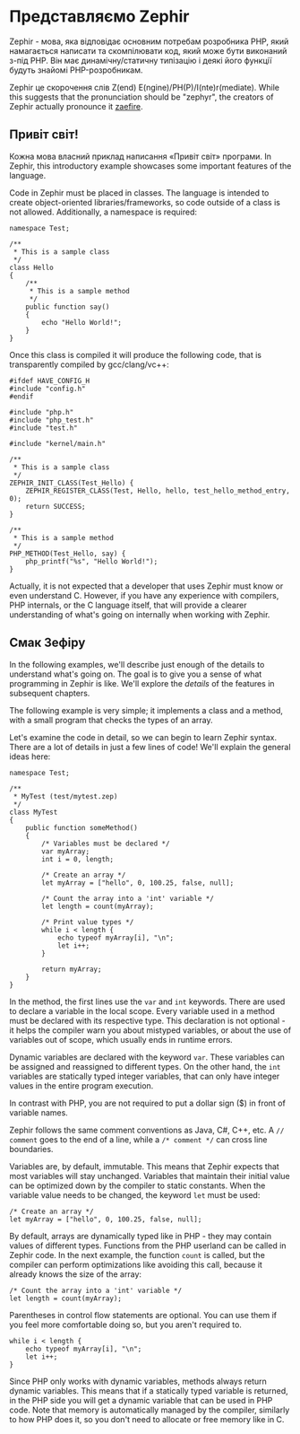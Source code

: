 # Представляємо Zephir

Zephir - мова, яка відповідає основним потребам розробника PHP, який намагається написати та скомпілювати код, який може бути виконаний з-під PHP. Він має динамічну/статичну типізацію і деякі його функції будуть знайомі PHP-розробникам.

Zephir це скорочення слів Z(end) E(ngine)/PH(P)/I(nte)r(mediate). While this suggests that the pronunciation should be "zephyr", the creators of Zephir actually pronounce it [zaefire](http://translate.google.com/#en/en/zaefire).

<a name='hello-world'></a>

## Привіт світ!

Кожна мова власний приклад написання «Привіт світ» програми. In Zephir, this introductory example showcases some important features of the language.

Code in Zephir must be placed in classes. The language is intended to create object-oriented libraries/frameworks, so code outside of a class is not allowed. Additionally, a namespace is required:

    namespace Test;
    
    /**
     * This is a sample class
     */
    class Hello
    {
        /**
         * This is a sample method
         */
        public function say()
        {
            echo "Hello World!";
        }
    }
    

Once this class is compiled it will produce the following code, that is transparently compiled by gcc/clang/vc++:

    #ifdef HAVE_CONFIG_H
    #include "config.h"
    #endif
    
    #include "php.h"
    #include "php_test.h"
    #include "test.h"
    
    #include "kernel/main.h"
    
    /**
     * This is a sample class
     */
    ZEPHIR_INIT_CLASS(Test_Hello) {
        ZEPHIR_REGISTER_CLASS(Test, Hello, hello, test_hello_method_entry, 0);
        return SUCCESS;
    }
    
    /**
     * This is a sample method
     */
    PHP_METHOD(Test_Hello, say) {
        php_printf("%s", "Hello World!");
    }
    

Actually, it is not expected that a developer that uses Zephir must know or even understand C. However, if you have any experience with compilers, PHP internals, or the C language itself, that will provide a clearer understanding of what's going on internally when working with Zephir.

<a name='a-taste-of-zephir'></a>

## Смак Зефіру

In the following examples, we'll describe just enough of the details to understand what's going on. The goal is to give you a sense of what programming in Zephir is like. We'll explore the *details* of the features in subsequent chapters.

The following example is very simple; it implements a class and a method, with a small program that checks the types of an array.

Let's examine the code in detail, so we can begin to learn Zephir syntax. There are a lot of details in just a few lines of code! We'll explain the general ideas here:

    namespace Test;
    
    /**
     * MyTest (test/mytest.zep)
     */
    class MyTest
    {
        public function someMethod()
        {
            /* Variables must be declared */
            var myArray;
            int i = 0, length;
    
            /* Create an array */
            let myArray = ["hello", 0, 100.25, false, null];
    
            /* Count the array into a 'int' variable */
            let length = count(myArray);
    
            /* Print value types */
            while i < length {
                echo typeof myArray[i], "\n";
                let i++;
            }
    
            return myArray;
        }
    }
    

In the method, the first lines use the `var` and `int` keywords. There are used to declare a variable in the local scope. Every variable used in a method must be declared with its respective type. This declaration is not optional - it helps the compiler warn you about mistyped variables, or about the use of variables out of scope, which usually ends in runtime errors.

Dynamic variables are declared with the keyword `var`. These variables can be assigned and reassigned to different types. On the other hand, the `int` variables are statically typed integer variables, that can only have integer values in the entire program execution.

In contrast with PHP, you are not required to put a dollar sign ($) in front of variable names.

Zephir follows the same comment conventions as Java, C#, C++, etc. A `// comment` goes to the end of a line, while a `/* comment */` can cross line boundaries.

Variables are, by default, immutable. This means that Zephir expects that most variables will stay unchanged. Variables that maintain their initial value can be optimized down by the compiler to static constants. When the variable value needs to be changed, the keyword `let` must be used:

    /* Create an array */
    let myArray = ["hello", 0, 100.25, false, null];
    

By default, arrays are dynamically typed like in PHP - they may contain values of different types. Functions from the PHP userland can be called in Zephir code. In the next example, the function `count` is called, but the compiler can perform optimizations like avoiding this call, because it already knows the size of the array:

    /* Count the array into a 'int' variable */
    let length = count(myArray);
    

Parentheses in control flow statements are optional. You can use them if you feel more comfortable doing so, but you aren't required to.

    while i < length {
        echo typeof myArray[i], "\n";
        let i++;
    }
    

Since PHP only works with dynamic variables, methods always return dynamic variables. This means that if a statically typed variable is returned, in the PHP side you will get a dynamic variable that can be used in PHP code. Note that memory is automatically managed by the compiler, similarly to how PHP does it, so you don't need to allocate or free memory like in C.